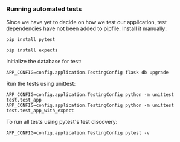 ### Running automated tests

Since we have yet to decide on how we test our application, test dependencies have not been added to pipfile. Install it manually:

```
pip install pytest

pip install expects
```

Initialize the database for test:

```
APP_CONFIG=config.application.TestingConfig flask db upgrade
```

Run the tests using unittest:

```
APP_CONFIG=config.application.TestingConfig python -m unittest test.test_app
APP_CONFIG=config.application.TestingConfig python -m unittest test.test_app_with_expect
```

To run all tests using pytest's test discovery:

```
APP_CONFIG=config.application.TestingConfig pytest -v
```
